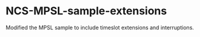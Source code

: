 # NCS-MPSL-sample-extensions
Modified the MPSL sample to include timeslot extensions and interruptions.
